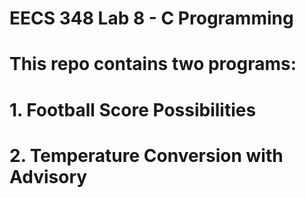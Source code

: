 # EECS 348 Lab 8 - C Programming
# This repo contains two programs:
# 1. Football Score Possibilities
# 2. Temperature Conversion with Advisory

